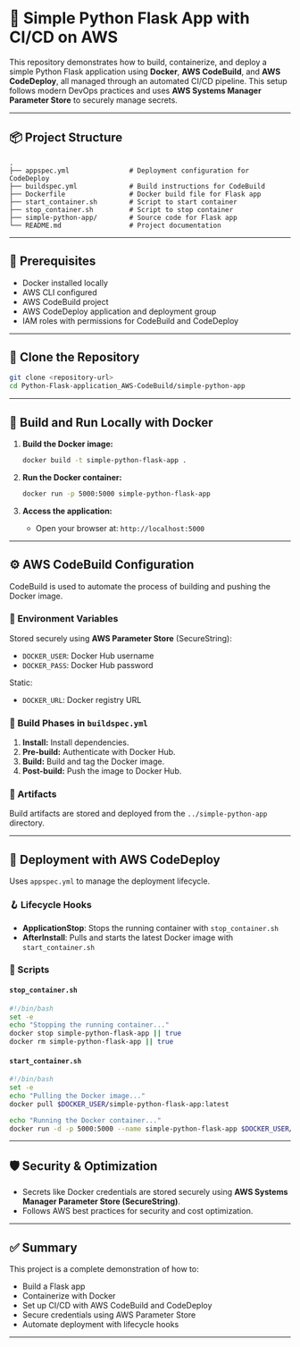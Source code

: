# 🚀 Simple Python Flask App with CI/CD on AWS

This repository demonstrates how to build, containerize, and deploy a simple Python Flask application using **Docker**, **AWS CodeBuild**, and **AWS CodeDeploy**, all managed through an automated CI/CD pipeline. This setup follows modern DevOps practices and uses **AWS Systems Manager Parameter Store** to securely manage secrets.

---

## 📦 Project Structure

```
.
├── appspec.yml               # Deployment configuration for CodeDeploy
├── buildspec.yml             # Build instructions for CodeBuild
├── Dockerfile                # Docker build file for Flask app
├── start_container.sh        # Script to start container
├── stop_container.sh         # Script to stop container
├── simple-python-app/        # Source code for Flask app
└── README.md                 # Project documentation
```

---

## 🧰 Prerequisites

* Docker installed locally
* AWS CLI configured
* AWS CodeBuild project
* AWS CodeDeploy application and deployment group
* IAM roles with permissions for CodeBuild and CodeDeploy

---

## 🚀 Clone the Repository

```sh
git clone <repository-url>
cd Python-Flask-application_AWS-CodeBuild/simple-python-app
```

---

## 🐳 Build and Run Locally with Docker

1. **Build the Docker image:**

   ```sh
   docker build -t simple-python-flask-app .
   ```

2. **Run the Docker container:**

   ```sh
   docker run -p 5000:5000 simple-python-flask-app
   ```

3. **Access the application:**

   * Open your browser at: `http://localhost:5000`

---

## ⚙️ AWS CodeBuild Configuration

CodeBuild is used to automate the process of building and pushing the Docker image.

### 🔐 Environment Variables

Stored securely using **AWS Parameter Store** (SecureString):

* `DOCKER_USER`: Docker Hub username
* `DOCKER_PASS`: Docker Hub password

Static:

* `DOCKER_URL`: Docker registry URL

### 🧱 Build Phases in `buildspec.yml`

1. **Install:** Install dependencies.
2. **Pre-build:** Authenticate with Docker Hub.
3. **Build:** Build and tag the Docker image.
4. **Post-build:** Push the image to Docker Hub.

### 🧾 Artifacts

Build artifacts are stored and deployed from the `../simple-python-app` directory.

---

## 🚀 Deployment with AWS CodeDeploy

Uses `appspec.yml` to manage the deployment lifecycle.

### 🪝 Lifecycle Hooks

* **ApplicationStop**: Stops the running container with `stop_container.sh`
* **AfterInstall**: Pulls and starts the latest Docker image with `start_container.sh`

### 🔧 Scripts

#### `stop_container.sh`

```bash
#!/bin/bash
set -e
echo "Stopping the running container..."
docker stop simple-python-flask-app || true
docker rm simple-python-flask-app || true
```

#### `start_container.sh`

```bash
#!/bin/bash
set -e
echo "Pulling the Docker image..."
docker pull $DOCKER_USER/simple-python-flask-app:latest

echo "Running the Docker container..."
docker run -d -p 5000:5000 --name simple-python-flask-app $DOCKER_USER/simple-python-flask-app:latest
```

---

## 🛡️ Security & Optimization

* Secrets like Docker credentials are stored securely using **AWS Systems Manager Parameter Store (SecureString)**.
* Follows AWS best practices for security and cost optimization.

---

## ✅ Summary

This project is a complete demonstration of how to:

* Build a Flask app
* Containerize with Docker
* Set up CI/CD with AWS CodeBuild and CodeDeploy
* Secure credentials using AWS Parameter Store
* Automate deployment with lifecycle hooks

---

